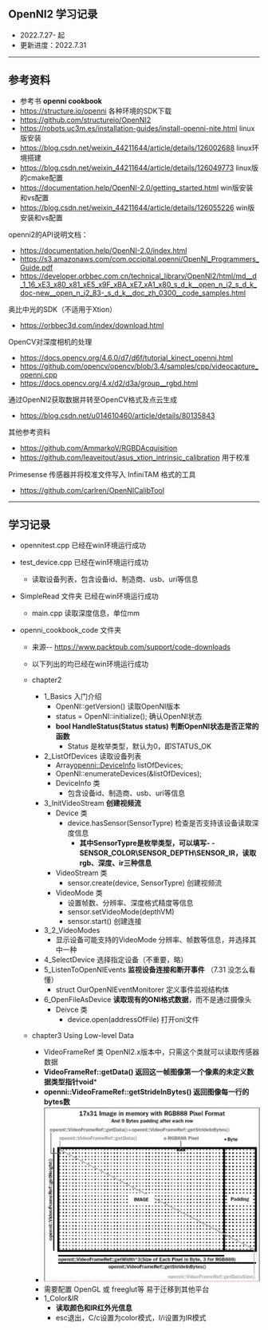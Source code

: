 ﻿## OpenNI2 学习记录
* 2022.7.27- 起
* 更新进度：2022.7.31

----------

## 参考资料
* 参考书 **openni cookbook**
* https://structure.io/openni 各种环境的SDK下载
* https://github.com/structureio/OpenNI2 
* https://robots.uc3m.es/installation-guides/install-openni-nite.html linux版安装
* https://blog.csdn.net/weixin_44211644/article/details/126002688 linux环境搭建
* https://blog.csdn.net/weixin_44211644/article/details/126049773 linux版的cmake配置
* https://documentation.help/OpenNI-2.0/getting_started.html win版安装和vs配置
* https://blog.csdn.net/weixin_44211644/article/details/126055226 win版安装和vs配置

openni2的API说明文档：
* https://documentation.help/OpenNI-2.0/index.html
* https://s3.amazonaws.com/com.occipital.openni/OpenNI_Programmers_Guide.pdf
* https://developer.orbbec.com.cn/technical_library/OpenNI2/html/md__d_1_16_xE3_x80_x81_xE5_x9F_xBA_xE7_xA1_x80_s_d_k__open_n_i2_s_d_k_doc-new__open_n_i2_83-_s_d_k__doc_zh_0300__code_samples.html

奥比中光的SDK（不适用于Xtion）
* https://orbbec3d.com/index/download.html

OpenCV对深度相机的处理
* https://docs.opencv.org/4.6.0/d7/d6f/tutorial_kinect_openni.html 
* https://github.com/opencv/opencv/blob/3.4/samples/cpp/videocapture_openni.cpp
* https://docs.opencv.org/4.x/d2/d3a/group__rgbd.html

通过OpenNI2获取数据并转至OpenCV格式及点云生成
* https://blog.csdn.net/u014610460/article/details/80135843

其他参考资料
* https://github.com/AmmarkoV/RGBDAcquisition
* https://github.com/leaveitout/asus_xtion_intrinsic_calibration  用于校准 

Primesense 传感器并将校准文件写入 InfiniTAM 格式的工具
* https://github.com/carlren/OpenNICalibTool

----------

## 学习记录
* opennitest.cpp 
	已经在win环境运行成功

* test_device.cpp
	已经在win环境运行成功
	- 读取设备列表，包含设备id、制造商、usb、uri等信息

* SimpleRead 文件夹
	已经在win环境运行成功
	- main.cpp 读取深度信息，单位mm

* openni_cookbook_code 文件夹
  * 来源-- https://www.packtpub.com/support/code-downloads
  * 以下列出的均已经在win环境运行成功

  * chapter2
	- 1_Basics 入门介绍
		- OpenNI::getVersion() 读取OpenNI版本 
		- status = OpenNI::initialize(); 确认OpenNI状态 
		- **bool HandleStatus(Status status) 判断OpenNI状态是否正常的函数**
    		- Status 是枚举类型，默认为0，即STATUS_OK
	- 2_ListOfDevices 读取设备列表
		- Array<openni::DeviceInfo> listOfDevices;
		- OpenNI::enumerateDevices(&listOfDevices);
		- DeviceInfo 类 
    		- 包含设备id、制造商、usb、uri等信息
	- 3_InitVideoStream **创建视频流**
		- Device 类
			- device.hasSensor(SensorTypre) 检查是否支持该设备读取深度信息
				- **其中SensorTypre是枚举类型，可以填写- - SENSOR_COLOR\SENSOR_DEPTH\SENSOR_IR，读取rgb、深度、ir三种信息**
		- VideoStream 类
			- sensor.create(device, SensorTypre) 创建视频流
		- VideoMode 类
			- 设置帧数、分辨率、深度格式精度等信息
			- sensor.setVideoMode(depthVM)
			- sensor.start() 创建连接
	- 3_2_VideoModes
		- 显示设备可能支持的VideoMode 分辨率、帧数等信息，并选择其中一种
	- 4_SelectDevice 选择指定设备（不重要，略）
	- 5_ListenToOpenNIEvents **监视设备连接和断开事件** （7.31 没怎么看懂）
		- struct OurOpenNIEventMonitorer 定义事件监视结构体
	- 6_OpenFileAsDevice **读取现有的ONI格式数据**，而不是通过摄像头
		- Deivce 类
			- device.open(addressOfFile) 打开oni文件

  * chapter3 Using Low-level Data
	- VideoFrameRef 类 OpenNI2.x版本中，只需这个类就可以读取传感器数据
	- **VideoFrameRef::getData() 返回这一帧图像第一个像素的未定义数据类型指针void***
	- **openni::VideoFrameRef::getStrideInBytes()  返回图像每一行的bytes数**
	- ![重点关注](openni_cookbook_code/chapter3/videoFrame.png "VideoFrame类原理")
	- 需要配置 OpenGL 或 freeglut等 易于迁移到其他平台
	- 1_Color&IR
		- **读取颜色和IR红外光信息**
		- esc退出，C/c设置为color模式，I/i设置为IR模式

